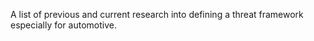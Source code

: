A list of previous and current research into defining a threat framework especially for automotive.
